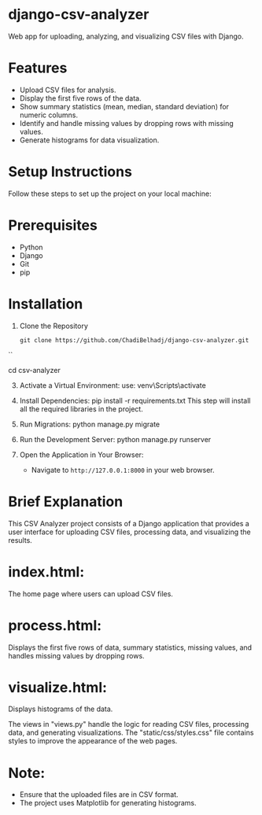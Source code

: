 # django-csv-analyzer
Web app for uploading, analyzing, and visualizing CSV files with Django.

# Features

- Upload CSV files for analysis.
- Display the first five rows of the data.
- Show summary statistics (mean, median, standard deviation) for numeric columns.
- Identify and handle missing values by dropping rows with missing values.
- Generate histograms for data visualization.

# Setup Instructions

Follow these steps to set up the project on your local machine:

# Prerequisites

- Python 
- Django
- Git
- pip

# Installation

1. Clone the Repository
   ```
   git clone https://github.com/ChadiBelhadj/django-csv-analyzer.git
  ``
  

   cd csv-analyzer

3. Activate a Virtual Environment:
   use: venv\Scripts\activate



4. Install Dependencies:
   pip install -r requirements.txt
   This step will install all the required libraries in the project.

5. Run Migrations:
   python manage.py migrate

6. Run the Development Server:
   python manage.py runserver

7. Open the Application in Your Browser:
   - Navigate to `http://127.0.0.1:8000` in your web browser.

# Brief Explanation

This CSV Analyzer project consists of a Django application that provides a user interface for uploading CSV files, processing data, and visualizing the results.

# index.html:

The home page where users can upload CSV files.

# process.html:

Displays the first five rows of data, summary statistics, missing values, and handles missing values by dropping rows.

# visualize.html:

Displays histograms of the data.

The views in "views.py" handle the logic for reading CSV files, processing data, and generating visualizations. The "static/css/styles.css" file contains styles to improve the appearance of the web pages.

# Note:

- Ensure that the uploaded files are in CSV format.
- The project uses Matplotlib for generating histograms.
